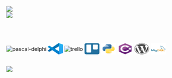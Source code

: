 <!--![Snake animation](https://github.com/HemulGM/HemulGM/blob/output/github-contribution-grid-snake.svg)<br>-->
<img align="left" src="https://github-readme-stats.vercel.app/api?username=hemulgm&theme=github_dark&show_icons=true&hide_title=true&hide_border=true" width=350><img align="left" src="https://github-readme-stats.vercel.app/api/top-langs/?username=HemulGM&langs_count=6&layout=compact&theme=github_dark&hide_title=true&hide_border=true" width=322>

<br><br><br><br>
</div>
 <div style="display: inline_block"><br>

<!--code-->
<img align="center" alt="pascal-delphi" height="30" width="30" src="https://dtffvb2501i0o.cloudfront.net/images/logos/delphi-logo-128.png">
<img align="center" alt="vscode" height="30" width="40" src="https://raw.githubusercontent.com/devicons/devicon/master/icons/vscode/vscode-original.svg">
<img align="center" alt="trello" height="30" width="40" src="https://icongr.am/devicon/php-original.svg?size=30&color=currentColor">
<img align="center" alt="trello" height="30" width="40" src="https://raw.githubusercontent.com/devicons/devicon/master/icons/trello/trello-plain.svg">
<img align="center" alt="Python" height="30" width="40" src="https://raw.githubusercontent.com/devicons/devicon/master/icons/python/python-original.svg">
<img align="center" alt="Csharp" height="30" width="40" src="https://raw.githubusercontent.com/devicons/devicon/master/icons/csharp/csharp-original.svg">

<!--website-->
<img align="center" alt="Wordpress" height="30" width="40" src="https://raw.githubusercontent.com/devicons/devicon/master/icons/wordpress/wordpress-plain.svg">


<!--sgdb-->
<img align="center" alt="muysql" height="30" width="40" src="https://raw.githubusercontent.com/devicons/devicon/master/icons/mysql/mysql-original-wordmark.svg">
</div>

</br>

![](https://komarev.com/ghpvc/?username=hemulgm&style=flat-square)
<!--
**HemulGM/HemulGM** is a ✨ _special_ ✨ repository because its `README.md` (this file) appears on your GitHub profile.

Here are some ideas to get you started:

- 🔭 I’m currently working on VK API wrapper
- 🌱 I’m currently learning ...
- 👯 I’m looking to collaborate on ...
- 🤔 I’m looking for help with ...
- 💬 Ask me about ...
- 📫 How to reach me: ...
- 😄 Pronouns: ...
- ⚡ Fun fact: ...
-->
